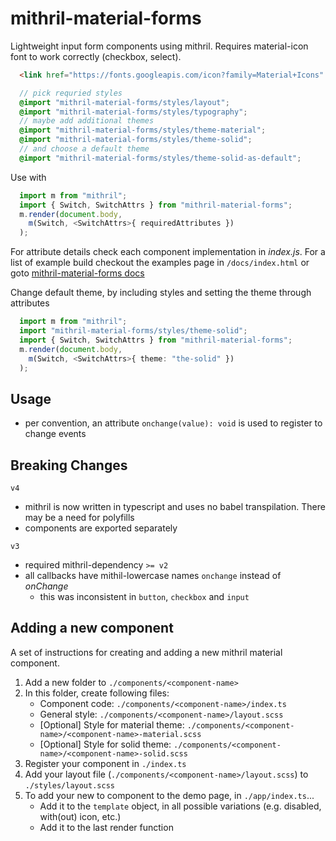 # mithril-material-forms

Lightweight input form components using mithril. Requires material-icon font to work correctly (checkbox, select). 

```html
  <link href="https://fonts.googleapis.com/icon?family=Material+Icons" rel="stylesheet">
```

```scss
  // pick requried styles
  @import "mithril-material-forms/styles/layout";
  @import "mithril-material-forms/styles/typography";
  // maybe add additional themes
  @import "mithril-material-forms/styles/theme-material";
  @import "mithril-material-forms/styles/theme-solid";
  // and choose a default theme
  @import "mithril-material-forms/styles/theme-solid-as-default";
```

Use with

```typescript
  import m from "mithril";
  import { Switch, SwitchAttrs } from "mithril-material-forms";
  m.render(document.body, 
    m(Switch, <SwitchAttrs>{ requiredAttributes })
  );
```

For attribute details check each component implementation in _index.js_. For a list of example build checkout the examples page in `/docs/index.html` or goto [mithril-material-forms docs](https://sueddeutsche.github.io/mithril-material-forms/index.html)

Change default theme, by including styles and setting the theme through attributes

```typescript
  import m from "mithril";
  import "mithril-material-forms/styles/theme-solid";
  import { Switch, SwitchAttrs } from "mithril-material-forms";
  m.render(document.body, 
    m(Switch, <SwitchAttrs>{ theme: "the-solid" })
  );
```


## Usage

- per convention, an attribute `onchange(value): void` is used to register to change events


## Breaking Changes

`v4`

- mithril is now written in typescript and uses no babel transpilation. There may be a need for polyfills
- components are exported separately

`v3` 

- required mithril-dependency `>= v2`
- all callbacks have mithil-lowercase names `onchange` instead of _onChange_
    - this was inconsistent in `button`, `checkbox` and `input`
 
## Adding a new component
A set of instructions for creating and adding a new mithril material component. 

1. Add a new folder to `./components/<component-name>`
2. In this folder, create following files:
    - Component code:  `./components/<component-name>/index.ts`
    - General style: `./components/<component-name>/layout.scss`
    - [Optional] Style for material theme: `./components/<component-name>/<component-name>-material.scss`
    - [Optional] Style for solid theme: `./components/<component-name>/<component-name>-solid.scss`
3. Register your component in `./index.ts`
4. Add your layout file (`./components/<component-name>/layout.scss`) to `./styles/layout.scss`
5. To add your new to component to the demo page, in `./app/index.ts`...
    - Add it to the `template` object, in all possible variations (e.g. disabled, with(out) icon, etc.)
    - Add it to the last render function